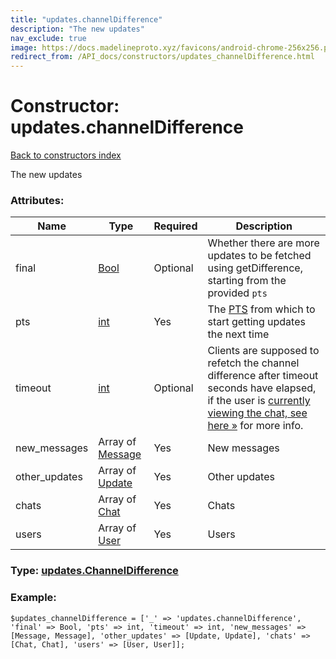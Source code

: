 ```yaml
---
title: "updates.channelDifference"
description: "The new updates"
nav_exclude: true
image: https://docs.madelineproto.xyz/favicons/android-chrome-256x256.png
redirect_from: /API_docs/constructors/updates_channelDifference.html
---
```

# Constructor: updates.channelDifference  
[Back to constructors index](/API_docs/constructors/index.html)



The new updates

### Attributes:

| Name     |    Type       | Required | Description |
|----------|---------------|----------|-------------|
|final|[Bool](/API_docs/types/Bool.html) | Optional|Whether there are more updates to be fetched using getDifference, starting from the provided `pts`|
|pts|[int](/API_docs/types/int.html) | Yes|The [PTS](https://core.telegram.org/api/updates) from which to start getting updates the next time|
|timeout|[int](/API_docs/types/int.html) | Optional|Clients are supposed to refetch the channel difference after timeout seconds have elapsed, if the user is [currently viewing the chat, see here »](https://core.telegram.org/api/updates#subscribing-to-updates-of-channels-supergroups) for more info.|
|new\_messages|Array of [Message](/API_docs/types/Message.html) | Yes|New messages|
|other\_updates|Array of [Update](/API_docs/types/Update.html) | Yes|Other updates|
|chats|Array of [Chat](/API_docs/types/Chat.html) | Yes|Chats|
|users|Array of [User](/API_docs/types/User.html) | Yes|Users|



### Type: [updates.ChannelDifference](/API_docs/types/updates.ChannelDifference.html)


### Example:

```
$updates_channelDifference = ['_' => 'updates.channelDifference', 'final' => Bool, 'pts' => int, 'timeout' => int, 'new_messages' => [Message, Message], 'other_updates' => [Update, Update], 'chats' => [Chat, Chat], 'users' => [User, User]];
```  
